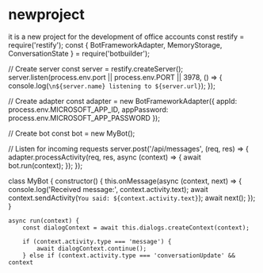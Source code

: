 # newproject
it is a new project for the development of office accounts
const restify = require('restify');
const { BotFrameworkAdapter, MemoryStorage, ConversationState } = require('botbuilder');

// Create server
const server = restify.createServer();
server.listen(process.env.port || process.env.PORT || 3978, () => {
    console.log(`\n${server.name} listening to ${server.url}`);
});

// Create adapter
const adapter = new BotFrameworkAdapter({
    appId: process.env.MICROSOFT_APP_ID,
    appPassword: process.env.MICROSOFT_APP_PASSWORD
});

// Create bot
const bot = new MyBot();

// Listen for incoming requests
server.post('/api/messages', (req, res) => {
    adapter.processActivity(req, res, async (context) => {
        await bot.run(context);
    });
});

class MyBot {
    constructor() {
        this.onMessage(async (context, next) => {
            console.log('Received message:', context.activity.text);
            await context.sendActivity(`You said: ${context.activity.text}`);
            await next();
        });
    }

    async run(context) {
        const dialogContext = await this.dialogs.createContext(context);

        if (context.activity.type === 'message') {
            await dialogContext.continue();
        } else if (context.activity.type === 'conversationUpdate' && context
